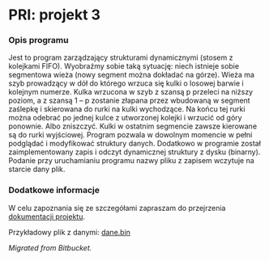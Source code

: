 # PRI: projekt 3

### Opis programu
Jest to program zarządzający strukturami dynamicznymi (stosem z kolejkami FIFO). Wyobraźmy sobie taką sytuację: niech istnieje sobie segmentowa wieża (nowy segment można dokładać na górze). Wieża ma szyb prowadzący w dół do którego wrzuca się kulki o losowej barwie i kolejnym numerze. Kulka wrzucona w szyb z szansą p przeleci na niższy poziom, a z szansą 1 – p zostanie złapana przez wbudowaną w segment zaślepkę i skierowana do rurki na kulki wychodzące. Na końcu tej rurki można odebrać po jednej kulce z utworzonej kolejki i wrzucić od góry ponownie. Albo zniszczyć. Kulki w ostatnim segmencie zawsze kierowane są do rurki wyjściowej. Program pozwala w dowolnym momencie w pełni podglądać i modyfikować struktury danych. Dodatkowo w programie został zaimplementowany zapis i odczyt dynamicznej struktury z dysku (binarny). Podanie przy uruchamianiu programu nazwy pliku z zapisem wczytuje na starcie dany plik.

### Dodatkowe informacje
W celu zapoznania się ze szczegółami zapraszam do przejrzenia [dokumentacji projektu](pri-projekt-3/Dokumentacja.docx).

Przykładowy plik z danymi: [dane.bin](pri-projekt-3/dane.bin)

*Migrated from Bitbucket.*
